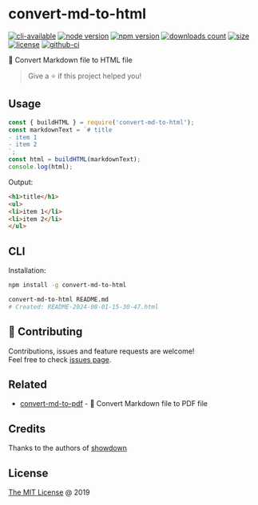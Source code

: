 # convert-md-to-html

[![cli-available](https://badgen.net/static/cli/available/?icon=terminal)](#cli)
[![node version](https://img.shields.io/node/v/convert-md-to-html.svg)](https://www.npmjs.com/package/convert-md-to-html)
[![npm version](https://badge.fury.io/js/convert-md-to-html.svg)](https://badge.fury.io/js/convert-md-to-html)
[![downloads count](https://img.shields.io/npm/dt/convert-md-to-html.svg)](https://www.npmjs.com/package/convert-md-to-html)
[![size](https://packagephobia.com/badge?p=convert-md-to-html)](https://packagephobia.com/result?p=convert-md-to-html)
[![license](https://img.shields.io/npm/l/convert-md-to-html.svg)](https://piecioshka.mit-license.org)
[![github-ci](https://github.com/piecioshka/convert-md-to-html/actions/workflows/testing.yml/badge.svg)](https://github.com/piecioshka/convert-md-to-html/actions/workflows/testing.yml)

🔨 Convert Markdown file to HTML file

> Give a ⭐️ if this project helped you!

## Usage

```js
const { buildHTML } = require('convert-md-to-html');
const markdownText = `# title
- item 1
- item 2
`;
const html = buildHTML(markdownText);
console.log(html);
```

Output:

```html
<h1>title</h1>
<ul>
<li>item 1</li>
<li>item 2</li>
</ul>
```

## CLI

Installation:

```bash
npm install -g convert-md-to-html
```

```bash
convert-md-to-html README.md
# Created: README-2024-08-01-15-30-47.html
```

## 🤝 Contributing

Contributions, issues and feature requests are welcome!<br />
Feel free to check [issues page](/issues/).

## Related

- [convert-md-to-pdf](https://github.com/piecioshka/convert-md-to-pdf) - 🔨 Convert Markdown file to PDF file

## Credits

Thanks to the authors of [showdown](https://github.com/showdownjs/showdown)

## License

[The MIT License](https://piecioshka.mit-license.org) @ 2019
